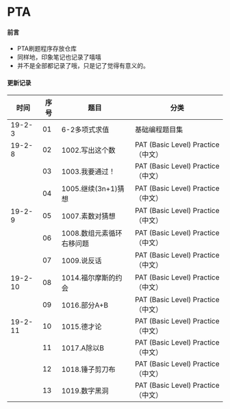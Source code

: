 # PTA

#### 前言
- PTA刷题程序存放仓库
- 同样地，印象笔记也记录了嘻嘻
- 并不是全部都记录了哦，只是记了觉得有意义的。

#### 更新记录

|时间|序号|题目|分类|
|------|------|------|------|
|19-2-3|01|6-2多项式求值|基础编程题目集|
|19-2-8|02|1002.写出这个数|PAT (Basic Level) Practice （中文）|
||03|1003.我要通过！|PAT (Basic Level) Practice （中文）|
||04|1005.继续(3n+1)猜想|PAT (Basic Level) Practice （中文）|
|19-2-9|05|1007.素数对猜想|PAT (Basic Level) Practice （中文）|
||06|1008.数组元素循环右移问题|PAT (Basic Level) Practice （中文）|
||07|1009.说反话|PAT (Basic Level) Practice （中文）|
|19-2-10|08|1014.福尔摩斯的约会|PAT (Basic Level) Practice （中文）|
||09|1016.部分A+B|PAT (Basic Level) Practice （中文）|
|19-2-11|10|1015.德才论|PAT (Basic Level) Practice （中文）|
||11|1017.A除以B|PAT (Basic Level) Practice （中文）|
||12|1018.锤子剪刀布|PAT (Basic Level) Practice （中文）|
||13|1019.数字黑洞|PAT (Basic Level) Practice （中文）|